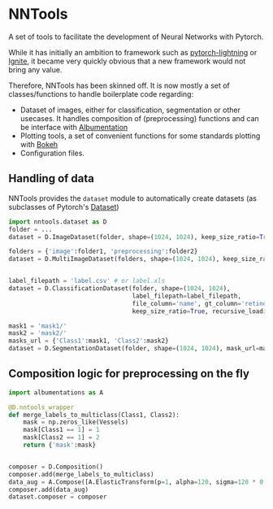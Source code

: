 # NNTools
A set of tools to facilitate the development of Neural Networks with Pytorch.

While it has initially an ambition to framework such as [pytorch-lightning](https://lightning.ai/docs/pytorch/latest/) or [Ignite](https://pytorch.org/ignite/), it became very quickly obvious that a new framework would not bring any value.

Therefore, NNTools has been skinned off. It is now mostly a set of classes/functions to handle boilerplate code regarding:
 * Dataset of images, either for classification, segmentation or other usecases. It handles composition of (preprocessing) functions and can be interface with [Albumentation](https://albumentations.ai/docs/)
 * Plotting tools, a set of convenient functions for some standards plotting with [Bokeh](https://bokeh.org/)
 * Configuration files. 


## Handling of data

NNTools provides the `dataset` module to automatically create datasets (as subclasses of Pytorch's [Dataset](https://pytorch.org/tutorials/beginner/basics/data_tutorial.html))

```python
import nntools.dataset as D
folder = ...
dataset = D.ImageDataset(folder, shape=(1024, 1024), keep_size_ratio=True, recursive_loading=True)

folders = {'image':folder1, 'preprocessing':folder2}
dataset = D.MultiImageDataset(folders, shape=(1024, 1024), keep_size_ratio=True, recursive_loading=True)


label_filepath = 'label.csv' # or label.xls
dataset = D.ClassificationDataset(folder, shape=(1024, 1024), 
                                  label_filepath=label_filepath,
                                  file_column='name', gt_column='retinopathy',
                                  keep_size_ratio=True, recursive_loading=True)

mask1 = 'mask1/'
mask2 = 'mask2/'
masks_url = {'Class1':mask1, 'Class2':mask2}
dataset = D.SegmentationDataset(folder, shape=(1024, 1024), mask_url=masks_url, keep_size_ratio=True, recursive_loading=True)

```

## Composition logic for preprocessing on the fly

```python
import albumentations as A

@D.nntools_wrapper
def merge_labels_to_multiclass(Class1, Class2):
    mask = np.zeros_like(Vessels)
    mask[Class1 == 1] = 1
    mask[Class2 == 1] = 2
    return {'mask':mask}


composer = D.Composition()
composer.add(merge_labels_to_multiclass)
data_aug = A.Compose([A.ElasticTransform(p=1, alpha=120, sigma=120 * 0.05, alpha_affine=120 * 0.03)]) 
composer.add(data_aug) 
dataset.composer = composer
```